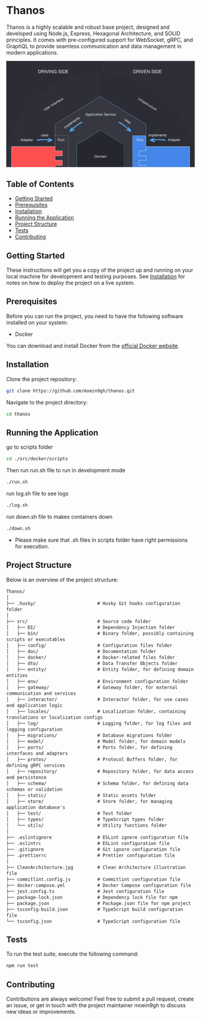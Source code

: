 # Thanos

Thanos is a highly scalable and robust base project, designed and developed using Node.js, Express, Hexagonal Architecture, and SOLID principles. It comes with pre-configured support for WebSocket, gRPC, and GraphQL to provide seamless communication and data management in modern applications.

![Hexagonal Architecture](https://github.com/moein9gh/Thanos/blob/main/hexagonal-arch.png?raw=true)

## Table of Contents

- [Getting Started](#getting-started)
- [Prerequisites](#prerequisites)
- [Installation](#installation)
- [Running the Application](#running-the-application)
- [Project Structure](#project-structure)
- [Tests](#tests)
- [Contributing](#contributing)

## Getting Started

These instructions will get you a copy of the project up and running on your local machine for development and testing purposes. See [Installation](#installation) for notes on how to deploy the project on a live system.

## Prerequisites

Before you can run the project, you need to have the following software installed on your system:

- Docker

You can download and install Docker from the [official Docker website](https://docker.com/).

## Installation

Clone the project repository:

```bash
git clone https://github.com/moein9gh/thanos.git
```

Navigate to the project directory:

```bash
cd thanos
```

## Running the Application
go to scripts folder
```bash
cd ./src/docker/scripts
```
Then run run.sh file to run in development mode

```bash
./run.sh
```
run log.sh file to see logs

```bash
./log.sh
```
run down.sh file to makes containers down 

```bash
./down.sh
```
* Please make sure that .sh files in scripts folder have right permissions for execution.

## Project Structure

Below is an overview of the project structure:

```
Thanos/
│
├── .husky/                       # Husky Git hooks configuration folder
│
├── src/                          # Source code folder
│   ├── DI/                       # Dependency Injection folder
│   ├── bin/                      # Binary folder, possibly containing scripts or executables
│   ├── config/                   # Configuration files folder
│   ├── doc/                      # Documentation folder
│   ├── docker/                   # Docker-related files folder
│   ├── dto/                      # Data Transfer Objects folder
│   ├── entity/                   # Entity folder, for defining domain entities
│   ├── env/                      # Environment configuration folder
│   ├── gateway/                  # Gateway folder, for external communication and services
│   ├── interactor/               # Interactor folder, for use cases and application logic
│   ├── locales/                  # Localization folder, containing translations or localization configs
│   ├── log/                      # Logging folder, for log files and logging configuration
│   ├── migrations/               # Database migrations folder
│   ├── model/                    # Model folder, for domain models
│   ├── ports/                    # Ports folder, for defining interfaces and adapters
│   ├── protos/                   # Protocol Buffers folder, for defining gRPC services
│   ├── repository/               # Repository folder, for data access and persistence
│   ├── schema/                   # Schema folder, for defining data schemas or validation
│   ├── static/                   # Static assets folder
│   ├── store/                    # Store folder, for managing application database's
│   ├── test/                     # Test folder
│   ├── types/                    # TypeScript types folder
│   └── utils/                    # Utility functions folder
│
├── .eslintignore                 # ESLint ignore configuration file
├── .eslintrc                     # ESLint configuration file
├── .gitignore                    # Git ignore configuration file
├── .prettierrc                   # Prettier configuration file
│
├── CleanArchitecture.jpg         # Clean Architecture illustration file
├── commitlint.config.js          # Commitlint configuration file
├── docker-compose.yml            # Docker Compose configuration file
├── jest.config.ts                # Jest configuration file
├── package-lock.json             # Dependency lock file for npm
├── package.json                  # Package.json file for npm project
├── tsconfig-build.json           # TypeScript build configuration file
└── tsconfig.json                 # TypeScript configuration file

```

## Tests

To run the test suite, execute the following command:

```bash
npm run test
```

## Contributing

Contributions are always welcome! Feel free to submit a pull request, create an issue, or get in touch with the project maintainer moein9gh to discuss new ideas or improvements.
